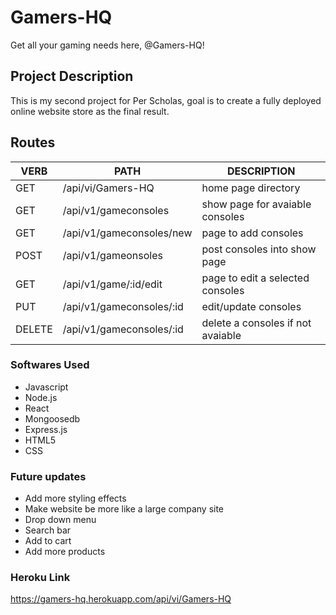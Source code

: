 # Gamers-HQ
Get all your gaming needs here, @Gamers-HQ!
## Project Description
This is my second project for Per Scholas, goal is to create a fully deployed online website store as the final result.
## **Routes**
   VERB 		 | 		  PATH 		 |  	 DESCRIPTION
------------ | ------------- | -------------------
GET | /api/vi/Gamers-HQ | home page directory |
GET | /api/v1/gameconsoles | show page for avaiable consoles |
GET | /api/v1/gameconsoles/new | page to add consoles|
POST | /api/v1/gameonsoles | post consoles into show page |
GET | /api/v1/game/:id/edit | page to edit a selected consoles |
PUT | /api/v1/gameconsoles/:id | edit/update consoles|
DELETE | /api/v1/gameconsoles/:id | delete a consoles if not avaiable |

### Softwares Used
- Javascript
- Node.js
- React
- Mongoosedb
- Express.js
- HTML5
- CSS

### Future updates
- Add more styling effects
- Make website be more like a large company site
- Drop down menu
- Search bar
- Add to cart
- Add more products

### Heroku Link
<https://gamers-hq.herokuapp.com/api/vi/Gamers-HQ>

